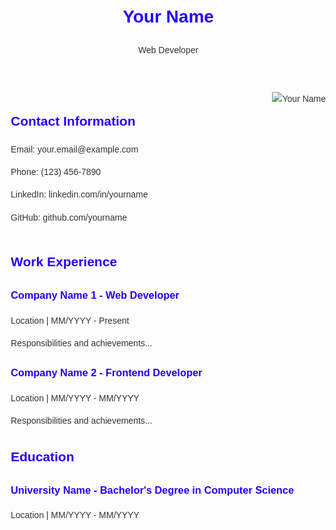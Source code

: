 <!DOCTYPE html>
<html lang="en">
<head>
  <meta charset="UTF-8">
  <meta name="viewport" content="width=device-width, initial-scale=1.0">
  <title>Jayachandra U -Resume</title>
  <style>
    body {
      font-family: Arial, sans-serif;
      line-height: 1.6;
      color: #333;
      margin: 20px;
    }

    header {
      text-align: center;
    }

    h1, h2, h3 {
      color: #2600ff;
    }

    section {
      margin-bottom: 20px;
    }

    .contact {
      display: flex;
      justify-content: space-between;
    }

    .experience, .education {
      margin-top: 10px;
    }

    ul {
      list-style-type: none;
      padding: 0;
    }

    li {
      margin-bottom: 5px;
    }
  </style>
</head>
<body>

  <header>
    <h1>Your Name</h1>
    <p>Web Developer</p>
  </header>

  <section class="contact">
    <div>
      <h2>Contact Information</h2>
      <p>Email: your.email@example.com</p>
      <p>Phone: (123) 456-7890</p>
      <p>LinkedIn: linkedin.com/in/yourname</p>
      <p>GitHub: github.com/yourname</p>
    </div>
    <div>
      <img src="your-profile-picture.jpg" alt="Your Name">
    </div>
  </section>

  <section class="experience">
    <h2>Work Experience</h2>
    <ul>
      <li>
        <h3>Company Name 1 - Web Developer</h3>
        <p>Location | MM/YYYY - Present</p>
        <p>Responsibilities and achievements...</p>
      </li>
      <li>
        <h3>Company Name 2 - Frontend Developer</h3>
        <p>Location | MM/YYYY - MM/YYYY</p>
        <p>Responsibilities and achievements...</p>
      </li>
    </ul>
  </section>

  <section class="education">
    <h2>Education</h2>
    <ul>
      <li>
        <h3>University Name - Bachelor's Degree in Computer Science</h3>
        <p>Location | MM/YYYY - MM/YYYY</p>
      </li>
    </ul>
  </section>

</body>
</html>